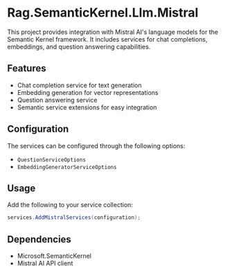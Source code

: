 # Rag.SemanticKernel.Llm.Mistral

This project provides integration with Mistral AI's language models for the Semantic Kernel framework. It includes services for chat completions, embeddings, and question answering capabilities.

## Features

- Chat completion service for text generation
- Embedding generation for vector representations
- Question answering service
- Semantic service extensions for easy integration

## Configuration

The services can be configured through the following options:
- `QuestionServiceOptions`
- `EmbeddingGeneratorServiceOptions`

## Usage

Add the following to your service collection:

```csharp
services.AddMistralServices(configuration);
```

## Dependencies

- Microsoft.SemanticKernel
- Mistral AI API client 